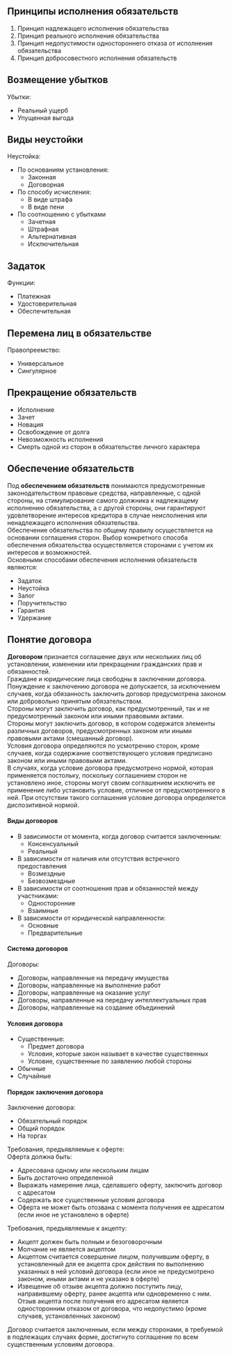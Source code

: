 ## Принципы исполнения обязательств
1. Принцип надлежащего исполнения обязательства
2. Принцип реального исполнения обязательства
3. Принцип недопустимости одностороннего отказа от исполнения обязательства
4. Принцип добросовестного исполнения обязательств
## Возмещение убытков
Убытки:
- Реальный ущерб
- Упущенная выгода
## Виды неустойки
Неустойка:
- По основаниям установления:
	- Законная
	- Договорная
- По способу исчисления:
	- В виде штрафа
	- В виде пени
- По соотношению с убытками
	- Зачетная
	- Штрафная
	- Альтернативная
	- Исключительная
## Задаток
Функции:
- Платежная
- Удостоверительная
- Обеспечительная
## Перемена лиц в обязательстве
Правопреемство:
- Универсальное
- Сингулярное
## Прекращение обязательств
- Исполнение
- Зачет
- Новация
- Освобождение от долга
- Невозможность исполнения
- Смерть одной из сторон в обязательстве личного характера
## Обеспечение обязательств
Под **обеспечением обязательств** понимаются предусмотренные законодательством правовые средства, направленные, с одной стороны, на стимулирование самого должника к надлежащему исполнению обязательства, а с другой стороны, они гарантируют удовлетворение интересов кредитора в случае неисполнения или ненадлежащего исполнения обязательства.  
Обеспечение обязательства по общему правилу осуществляется на основании соглашения сторон. Выбор конкретного способа обеспечения обязательства осуществляется сторонами с учетом их интересов и возможностей.  
Основными способами обеспечения исполнения обязательств являются:
- Задаток
- Неустойка
- Залог
- Поручительство
- Гарантия
- Удержание
## Понятие договора
**Договором** признается соглашение двух или нескольких лиц об установлении, изменении или прекращении гражданских прав и обязанностей.  
Граждане и юридические лица свободны в заключении договора.  
Понуждение к заключению договора не допускается, за исключением случаев, когда обязанность заключить договор предусмотрена законом или добровольно принятым обязательством.  
Стороны могут заключить договор, как предусмотренный, так и не предусмотренный законом или иными правовыми актами.  
Стороны могут заключить договор, в котором содержатся элементы различных договоров, предусмотренных законом или иными правовыми актами (смешанный договор).  
Условия договора определяются по усмотрению сторон, кроме случаев, когда содержание соответствующего условия предписано законом или иными правовыми актами.  
В случаях, когда условие договора предусмотрено нормой, которая применяется постольку, поскольку соглашением сторон не установлено иное, стороны могут своим соглашением исключить ее применение либо установить условие, отличное от предусмотренного в ней. При отсутствии такого соглашения условие договора определяется диспозитивной нормой.
#### Виды договоров
- В зависимости от момента, когда договор считается заключенным:
	- Консенсуальный
	- Реальный
- В зависимости от наличия или отсутствия встречного предоставления
	- Возмездные
	- Безвозмездные
- В зависимости от соотношения прав и обязанностей между участниками:
	- Односторонние
	- Взаимные
- В зависимости от юридической направленности:
	- Основные
	- Предварительные
#### Система договоров
Договоры:
- Договоры, направленные на передачу имущества
- Договоры, направленные на выполнение работ
- Договоры, направленные на оказание услуг
- Договоры, направленные на передачу интеллектуальных прав
- Договоры, направленные на создание объединений
#### Условия договора
- Существенные:
	- Предмет договора
	- Условия, которые закон называет в качестве существенных
	- Условие, существенные по заявлению любой стороны
- Обычные
- Случайные
#### Порядок заключения договора
Заключение договора:
- Обязательный порядок
- Общий порядок
- На торгах
  
Требования, предъявляемые к оферте:  
Оферта должна быть:
- Адресована одному или нескольким лицам
- Быть достаточно определенной
- Выражать намерение лица, сделавшего оферту, заключить договор с адресатом
- Содержать все существенные условия договора
- Оферта не может быть отозвана с момента получения ее адресатом (если иное не установлено в оферте)
  
Требования, предъявляемые к акцепту:
- Акцепт должен быть полным и безоговорочным
- Молчание не является акцептом
- Акцептом считается совершение лицом, получившим оферту, в установленный для ее акцепта срок действия по выполнению указанных в ней условий договора (если иное не предусмотрено законом, иными актами и не указано в оферте)
- Извещение об отзыве акцепта должно поступить лицу, направившему оферту, ранее акцепта или одновременно с ним. Отзыв акцепта после получения его адресатом является односторонним отказом от договора, что недопустимо (кроме случаев, установленных законом)
  
Договор считается заключенным, если между сторонами, в требуемой в подлежащих случаях форме, достигнуто соглашение по всем существенным условиям договора.